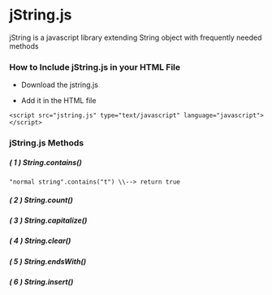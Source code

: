 jString.js
==========

jString is a javascript library extending String object with frequently needed methods


### How to Include jString.js in your HTML File

* Download the jstring.js

* Add it in the HTML file

`<script src="jstring.js" type="text/javascript" language="javascript"></script>`

### jString.js Methods

##### ( 1 ) String.contains()

`"normal string".contains("t") \\--> return true`

##### ( 2 ) String.count()

##### ( 3 ) String.capitalize()

##### ( 4 ) String.clear()

##### ( 5 ) String.endsWith()

##### ( 6 ) String.insert()
